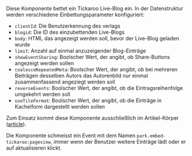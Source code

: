 Diese Komponente bettet ein Tickaroo Live-Blog ein. In der Datenstruktur werden verschiedene Einbettungsparameter konfiguriert: 

* `clientId`: Die Benutzerkennung des verlags
* `blogid`: Die ID des einzubettenden Live-Blogs
* `body`: HTML das angezeigt werden soll, bevor der Live-Blog geladen wurde
* `limit`: Anzahl auf einmal anzuzeigender Blog-Einträge
* `showEventSharing`: Boolscher Wert, der angibt, ob Share-Buttons angezeigt werden sollen
* `coalesceRepeatedMeta`: Boolscher Wert, der angibt, ob bei mehreren Beiträgen desselben Autors das Autorenbild nur einmal zusammenfassend angeziegt werden soll
* `reverseEvents`: Boolscher Wert, der angibt, ob die Eintragsreihenfolge umgekehrt werden soll   
* `useTileFormat`: Boolscher Wert, der angibt, ob die Einträge in Kachelform dargestellt werden sollen  

Zum Einsatz kommt diese Komponente ausschließlich im Artikel-Körper ([article](#article)).

Die Komponente schmeisst ein Event mit dem Namen `park.embed-tickaroo:pageview`, immer wenn der Benutzer weitere Einträge lädt oder er auf aktualisieren klickt. 